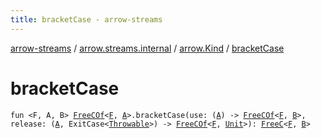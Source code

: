 ```yaml
---
title: bracketCase - arrow-streams
---
```


[arrow-streams](../../index.html) / [arrow.streams.internal](../index.html) / [arrow.Kind](index.html) / [bracketCase](./bracket-case.html)

# bracketCase

`fun <F, A, B> `[`FreeCOf`](../-free-c-of.html)`<`[`F`](bracket-case.html#F)`, `[`A`](bracket-case.html#A)`>.bracketCase(use: (`[`A`](bracket-case.html#A)`) -> `[`FreeCOf`](../-free-c-of.html)`<`[`F`](bracket-case.html#F)`, `[`B`](bracket-case.html#B)`>, release: (`[`A`](bracket-case.html#A)`, ExitCase<`[`Throwable`](https://kotlinlang.org/api/latest/jvm/stdlib/kotlin/-throwable/index.html)`>) -> `[`FreeCOf`](../-free-c-of.html)`<`[`F`](bracket-case.html#F)`, `[`Unit`](https://kotlinlang.org/api/latest/jvm/stdlib/kotlin/-unit/index.html)`>): `[`FreeC`](../-free-c/index.html)`<`[`F`](bracket-case.html#F)`, `[`B`](bracket-case.html#B)`>`